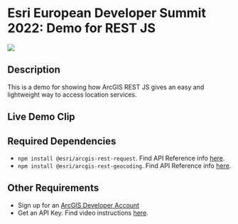 # Esri European Developer Summit 2022: Demo for REST JS

<a target="_blank" href="https://app.netlify.com/start/deploy?repository=https://github.com/cyatteau/Deployed_Demo2_Euro22_DevSummit"><img src="https://www.netlify.com/img/deploy/button.svg"></img></a>

## Description
This is a demo for showing how ArcGIS REST JS gives an easy and lightweight way to access location services.

## Live Demo Clip

## Required Dependencies <a name="dep"></a>

- `npm install @esri/arcgis-rest-request`. Find API Reference info [here](https://developers.arcgis.com/arcgis-rest-js/api-reference/arcgis-rest-request/).
- `npm install @esri/arcgis-rest-geocoding`. Find API Reference info [here](https://developers.arcgis.com/arcgis-rest-js/api-reference/arcgis-rest-geocoding/).

## Other Requirements <a name="req"></a>

- Sign up for an [ArcGIS Developer Account](https://developers.arcgis.com/sign-up/)
- Get an API Key. Find video instructions [here](https://www.youtube.com/watch?v=StVncn6DLzc.).
